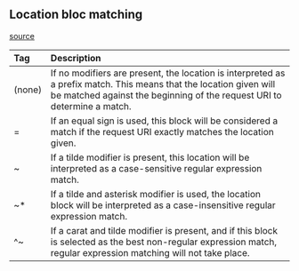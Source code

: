 
## Location bloc matching
[source](https://www.digitalocean.com/community/tutorials/understanding-nginx-server-and-location-block-selection-algorithms)

| Tag    | Description |
| :----- | :---------- |
| (none) | If no modifiers are present, the location is interpreted as a prefix match. This means that the location given will be matched against the beginning of the request URI to determine a match. |
| = | If an equal sign is used, this block will be considered a match if the request URI exactly matches the location given. |
| ~ | If a tilde modifier is present, this location will be interpreted as a case-sensitive regular expression match. |
| ~* | If a tilde and asterisk modifier is used, the location block will be interpreted as a case-insensitive regular expression match.
| ^~ | If a carat and tilde modifier is present, and if this block is selected as the best non-regular expression match, regular expression matching will not take place. |

